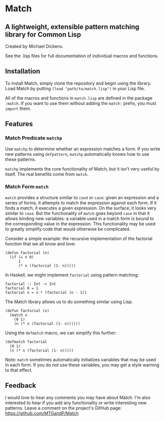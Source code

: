 Match
=====
A lightweight, extensible pattern matching library for Common Lisp
------------------------------------------------------------------

Created by Michael Dickens.

See the .lisp files for full documentation of individual macros and
functions.

Installation
------------

To install Match, simply clone the repository and begin using the
library. Load Match by putting `(load "path/to/match.lisp")` in your
Lisp file.

All of the macros and functions in `match.lisp` are defined in the
package `:match`. If you want to use them without adding the `match:`
prefix, you must `import` them.

Features
---------

### Match Predicate `matchp`

Use `matchp` to determine whether an expression matches a form. If you
write new patterns using `defpattern`, `matchp` automatically knows
how to use these patterns.

`matchp` implements the core functionality of Match, but it isn't very
useful by itself. The real benefits come from `match`.

### Match Form `match`

`match` provides a structure similar to `cond` or `case`: given an
expression and a series of forms, it attempts to match the expression
against each form. If it finds a match, it executes a given
expression. On the surface, it looks very similar to `case`. But the
functionality of `match` goes beyond `case` in that it allows binding
new variables: a variable used in a match form is bound to the
corresponding value in the expression. This functionality may be used
to greatly simplify code that would otherwise be complicated.

Consider a simple example: the recursive implementation of the
factorial function that we all know and love: 

    (defun factorial (n)
      (if (= n 0)
          1
          (* n (factorial (1- n)))))

In Haskell, we might implement `factorial` using pattern matching: 

    factorial :: Int -> Int
    factorial 0 = 1
    factorial n = n * (factorial (n - 1))

The Match library allows us to do something similar using Lisp.

    (defun factorial (x)
      (match x
        (0 1)
        (n (* n (factorial (1- n))))))

Using the `defmatch` macro, we can simplify this further: 

    (defmatch factorial
      (0 1)
      (n (* n (factorial (1- n)))))

Note: `match` sometimes automatically initializes variables that may
be used in each form. If you do not use these variables, you may get a
style warning to that effect.

Feedback
--------

I would love to hear any comments you may have about Match. I'm also
interested to hear if you add any functionality or write interesting
new patterns. Leave a comment on the project's GitHub page:
https://github.com/MTGandP/Match
